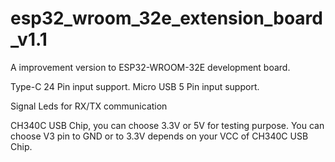 # esp32_wroom_32e_extension_board_v1.1

A improvement version to ESP32-WROOM-32E development board.

Type-C 24 Pin input support.
Micro USB 5 Pin input support.

Signal Leds for RX/TX communication

CH340C USB Chip, you can choose 3.3V or 5V for testing purpose.
You can choose V3 pin to GND or to 3.3V depends on your VCC of CH340C USB Chip.
